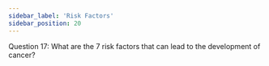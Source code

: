 ```yaml
---
sidebar_label: 'Risk Factors'
sidebar_position: 20
---
```

Question 17: What are the 7 risk factors that can lead to the development of cancer?